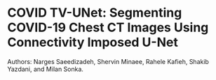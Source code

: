 # COVID TV-UNet: Segmenting COVID-19 Chest CT Images Using Connectivity Imposed U-Net
Authors: Narges Saeedizadeh, Shervin Minaee, Rahele Kafieh, Shakib Yazdani, and Milan Sonka.


